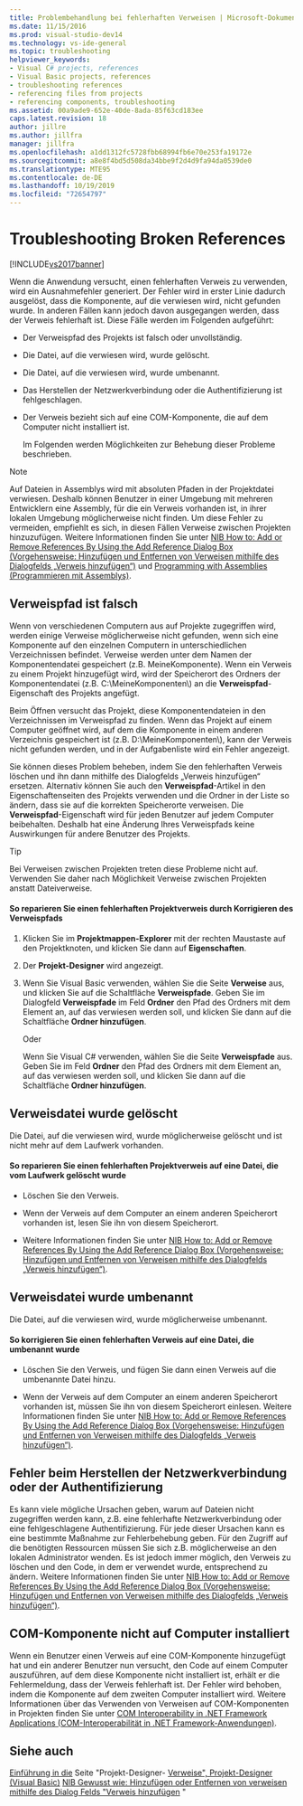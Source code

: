 ```yaml
---
title: Problembehandlung bei fehlerhaften Verweisen | Microsoft-Dokumentation
ms.date: 11/15/2016
ms.prod: visual-studio-dev14
ms.technology: vs-ide-general
ms.topic: troubleshooting
helpviewer_keywords:
- Visual C# projects, references
- Visual Basic projects, references
- troubleshooting references
- referencing files from projects
- referencing components, troubleshooting
ms.assetid: 00a9ade9-652e-40de-8ada-85f63cd183ee
caps.latest.revision: 18
author: jillre
ms.author: jillfra
manager: jillfra
ms.openlocfilehash: a1dd1312fc5728fbb68994fb6e70e253fa19172e
ms.sourcegitcommit: a8e8f4bd5d508da34bbe9f2d4d9fa94da0539de0
ms.translationtype: MTE95
ms.contentlocale: de-DE
ms.lasthandoff: 10/19/2019
ms.locfileid: "72654797"
---
```

# <a name="troubleshooting-broken-references"></a>Troubleshooting Broken References
[!INCLUDE[vs2017banner](../includes/vs2017banner.md)]

Wenn die Anwendung versucht, einen fehlerhaften Verweis zu verwenden, wird ein Ausnahmefehler generiert. Der Fehler wird in erster Linie dadurch ausgelöst, dass die Komponente, auf die verwiesen wird, nicht gefunden wurde. In anderen Fällen kann jedoch davon ausgegangen werden, dass der Verweis fehlerhaft ist. Diese Fälle werden im Folgenden aufgeführt:

- Der Verweispfad des Projekts ist falsch oder unvollständig.

- Die Datei, auf die verwiesen wird, wurde gelöscht.

- Die Datei, auf die verwiesen wird, wurde umbenannt.

- Das Herstellen der Netzwerkverbindung oder die Authentifizierung ist fehlgeschlagen.

- Der Verweis bezieht sich auf eine COM-Komponente, die auf dem Computer nicht installiert ist.

  Im Folgenden werden Möglichkeiten zur Behebung dieser Probleme beschrieben.

> [!NOTE]
> Auf Dateien in Assemblys wird mit absoluten Pfaden in der Projektdatei verwiesen. Deshalb können Benutzer in einer Umgebung mit mehreren Entwicklern eine Assembly, für die ein Verweis vorhanden ist, in ihrer lokalen Umgebung möglicherweise nicht finden. Um diese Fehler zu vermeiden, empfiehlt es sich, in diesen Fällen Verweise zwischen Projekten hinzuzufügen. Weitere Informationen finden Sie unter [NIB How to: Add or Remove References By Using the Add Reference Dialog Box (Vorgehensweise: Hinzufügen und Entfernen von Verweisen mithilfe des Dialogfelds „Verweis hinzufügen“)](https://msdn.microsoft.com/3bd75d61-f00c-47c0-86a2-dd1f20e231c9) und [Programming with Assemblies (Programmieren mit Assemblys)](https://msdn.microsoft.com/library/25918b15-701d-42c7-95fc-c290d08648d6).

## <a name="reference-path-is-incorrect"></a>Verweispfad ist falsch
 Wenn von verschiedenen Computern aus auf Projekte zugegriffen wird, werden einige Verweise möglicherweise nicht gefunden, wenn sich eine Komponente auf den einzelnen Computern in unterschiedlichen Verzeichnissen befindet. Verweise werden unter dem Namen der Komponentendatei gespeichert (z.B. MeineKomponente). Wenn ein Verweis zu einem Projekt hinzugefügt wird, wird der Speicherort des Ordners der Komponentendatei (z.B. C:\MeineKomponenten\\) an die **Verweispfad**-Eigenschaft des Projekts angefügt.

 Beim Öffnen versucht das Projekt, diese Komponentendateien in den Verzeichnissen im Verweispfad zu finden. Wenn das Projekt auf einem Computer geöffnet wird, auf dem die Komponente in einem anderen Verzeichnis gespeichert ist (z.B. D:\MeineKomponenten\\), kann der Verweis nicht gefunden werden, und in der Aufgabenliste wird ein Fehler angezeigt.

 Sie können dieses Problem beheben, indem Sie den fehlerhaften Verweis löschen und ihn dann mithilfe des Dialogfelds „Verweis hinzufügen“ ersetzen. Alternativ können Sie auch den **Verweispfad**-Artikel in den Eigenschaftenseiten des Projekts verwenden und die Ordner in der Liste so ändern, dass sie auf die korrekten Speicherorte verweisen. Die **Verweispfad**-Eigenschaft wird für jeden Benutzer auf jedem Computer beibehalten. Deshalb hat eine Änderung Ihres Verweispfads keine Auswirkungen für andere Benutzer des Projekts.

> [!TIP]
> Bei Verweisen zwischen Projekten treten diese Probleme nicht auf. Verwenden Sie daher nach Möglichkeit Verweise zwischen Projekten anstatt Dateiverweise.

#### <a name="to-fix-a-broken-project-reference-by-correcting-the-reference-path"></a>So reparieren Sie einen fehlerhaften Projektverweis durch Korrigieren des Verweispfads

1. Klicken Sie im **Projektmappen-Explorer** mit der rechten Maustaste auf den Projektknoten, und klicken Sie dann auf **Eigenschaften**.

2. Der **Projekt-Designer** wird angezeigt.

3. Wenn Sie Visual Basic verwenden, wählen Sie die Seite **Verweise** aus, und klicken Sie auf die Schaltfläche **Verweispfade**. Geben Sie im Dialogfeld **Verweispfade** im Feld **Ordner** den Pfad des Ordners mit dem Element an, auf das verwiesen werden soll, und klicken Sie dann auf die Schaltfläche **Ordner hinzufügen**.

     Oder

     Wenn Sie Visual C# verwenden, wählen Sie die Seite **Verweispfade** aus. Geben Sie im Feld **Ordner** den Pfad des Ordners mit dem Element an, auf das verwiesen werden soll, und klicken Sie dann auf die Schaltfläche **Ordner hinzufügen**.

## <a name="referenced-file-has-been-deleted"></a>Verweisdatei wurde gelöscht
 Die Datei, auf die verwiesen wird, wurde möglicherweise gelöscht und ist nicht mehr auf dem Laufwerk vorhanden.

#### <a name="to-fix-a-broken-project-reference-for-a-file-that-no-longer-exists-on-your-drive"></a>So reparieren Sie einen fehlerhaften Projektverweis auf eine Datei, die vom Laufwerk gelöscht wurde

- Löschen Sie den Verweis.

- Wenn der Verweis auf dem Computer an einem anderen Speicherort vorhanden ist, lesen Sie ihn von diesem Speicherort.

- Weitere Informationen finden Sie unter [NIB How to: Add or Remove References By Using the Add Reference Dialog Box (Vorgehensweise: Hinzufügen und Entfernen von Verweisen mithilfe des Dialogfelds „Verweis hinzufügen“)](https://msdn.microsoft.com/3bd75d61-f00c-47c0-86a2-dd1f20e231c9).

## <a name="referenced-file-has-been-renamed"></a>Verweisdatei wurde umbenannt
 Die Datei, auf die verwiesen wird, wurde möglicherweise umbenannt.

#### <a name="to-fix-a-broken-reference-for-a-file-that-has-been-renamed"></a>So korrigieren Sie einen fehlerhaften Verweis auf eine Datei, die umbenannt wurde

- Löschen Sie den Verweis, und fügen Sie dann einen Verweis auf die umbenannte Datei hinzu.

- Wenn der Verweis auf dem Computer an einem anderen Speicherort vorhanden ist, müssen Sie ihn von diesem Speicherort einlesen. Weitere Informationen finden Sie unter [NIB How to: Add or Remove References By Using the Add Reference Dialog Box (Vorgehensweise: Hinzufügen und Entfernen von Verweisen mithilfe des Dialogfelds „Verweis hinzufügen“)](https://msdn.microsoft.com/3bd75d61-f00c-47c0-86a2-dd1f20e231c9).

## <a name="network-connection-or-authentication-has-failed"></a>Fehler beim Herstellen der Netzwerkverbindung oder der Authentifizierung
 Es kann viele mögliche Ursachen geben, warum auf Dateien nicht zugegriffen werden kann, z.B. eine fehlerhafte Netzwerkverbindung oder eine fehlgeschlagene Authentifizierung. Für jede dieser Ursachen kann es eine bestimmte Maßnahme zur Fehlerbehebung geben. Für den Zugriff auf die benötigten Ressourcen müssen Sie sich z.B. möglicherweise an den lokalen Administrator wenden. Es ist jedoch immer möglich, den Verweis zu löschen und den Code, in dem er verwendet wurde, entsprechend zu ändern. Weitere Informationen finden Sie unter [NIB How to: Add or Remove References By Using the Add Reference Dialog Box (Vorgehensweise: Hinzufügen und Entfernen von Verweisen mithilfe des Dialogfelds „Verweis hinzufügen“)](https://msdn.microsoft.com/3bd75d61-f00c-47c0-86a2-dd1f20e231c9).

## <a name="com-component-is-not-installed-on-computer"></a>COM-Komponente nicht auf Computer installiert
 Wenn ein Benutzer einen Verweis auf eine COM-Komponente hinzugefügt hat und ein anderer Benutzer nun versucht, den Code auf einem Computer auszuführen, auf dem diese Komponente nicht installiert ist, erhält er die Fehlermeldung, dass der Verweis fehlerhaft ist. Der Fehler wird behoben, indem die Komponente auf dem zweiten Computer installiert wird. Weitere Informationen über das Verwenden von Verweisen auf COM-Komponenten in Projekten finden Sie unter [COM Interoperability in .NET Framework Applications (COM-Interoperabilität in .NET Framework-Anwendungen)](https://msdn.microsoft.com/library/f5a72143-c268-4dff-a019-974ad940e17d).

## <a name="see-also"></a>Siehe auch
 [Einführung in die](https://msdn.microsoft.com/898dd854-c98d-430c-ba1b-a913ce3c73d7) Seite "Projekt-Designer- [Verweise", Projekt-Designer (Visual Basic)](../ide/reference/references-page-project-designer-visual-basic.md) [NIB Gewusst wie: Hinzufügen oder Entfernen von verweisen mithilfe des Dialog Felds "Verweis hinzufügen](https://msdn.microsoft.com/3bd75d61-f00c-47c0-86a2-dd1f20e231c9) "
